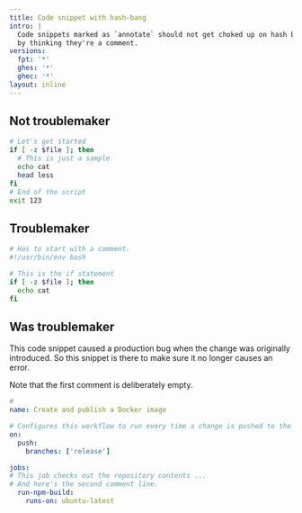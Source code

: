 ```yaml
---
title: Code snippet with hash-bang
intro: |
  Code snippets marked as `annotate` should not get choked up on hash bangs
  by thinking they're a comment.
versions:
  fpt: '*'
  ghes: '*'
  ghec: '*'
layout: inline
---
```


## Not troublemaker

```bash annotate
# Let's get started
if [ -z $file ]; then
  # This is just a sample
  echo cat
  head less
fi
# End of the script
exit 123
```

## Troublemaker

```bash annotate
# Has to start with a comment.
#!/usr/bin/env bash

# This is the if statement
if [ -z $file ]; then
  echo cat
fi
```

## Was troublemaker

This code snippet caused a production bug when the change was
originally introduced. So this snippet is there to make sure it
no longer causes an error.

Note that the first comment is deliberately empty.

```yaml annotate copy
#
name: Create and publish a Docker image

# Configures this workflow to run every time a change is pushed to the branch called `release`.
on:
  push:
    branches: ['release']

jobs:
# This job checks out the repository contents ...
# And here's the second comment line.
  run-npm-build:
    runs-on: ubuntu-latest

```
